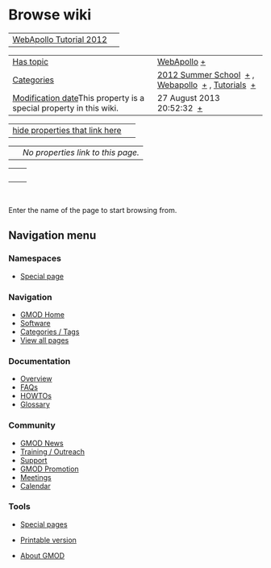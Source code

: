 



<span id="top"></span>




# <span dir="auto">Browse wiki</span>






|  |  |
|----|----|
| [WebApollo Tutorial 2012](/wiki/WebApollo_Tutorial_2012 "WebApollo Tutorial 2012") |  |

|  |  |
|----|----|
| [Has topic](/wiki/Property%3AHas_topic "Property:Has topic") | <span class="smwb-value">[WebApollo](/wiki/WebApollo "WebApollo") <span class="smwbrowse">[+](/wiki/Special%3ABrowse/WebApollo "Special%3ABrowse/WebApollo")</span></span> |
| [Categories](/wiki/Special%3ACategories "Special%3ACategories") | <span class="smwb-value">[2012 Summer School](/wiki/Category%3A2012_Summer_School "Category%3A2012 Summer School")  <span class="smwsearch">[+](/wiki/Special%3ASearchByProperty/2012-20Summer-20School "Special%3ASearchByProperty/2012-20Summer-20School")</span></span> , <span class="smwb-value">[Webapollo](/wiki/Category%3AWebapollo "Category%3AWebapollo")  <span class="smwsearch">[+](/wiki/Special%3ASearchByProperty/Webapollo "Special%3ASearchByProperty/Webapollo")</span></span> , <span class="smwb-value">[Tutorials](/wiki/Category%3ATutorials "Category%3ATutorials")  <span class="smwsearch">[+](/wiki/Special%3ASearchByProperty/Tutorials "Special%3ASearchByProperty/Tutorials")</span></span> |
| <span class="smw-highlighter" data-type="1" state="inline" data-title="Property"><span class="smwbuiltin">[Modification date](/wiki/Property:Modification_date "Property:Modification date")</span><span class="smwttcontent">This property is a special property in this wiki.</span></span> | <span class="smwb-value">27 August 2013 20:52:32  <span class="smwsearch">[+](/wiki/Special%3ASearchByProperty/Modification-20date/27-20August-202013-2020:52:32 "Special%3ASearchByProperty/Modification-20date/27-20August-202013-2020:52:32")</span></span> |

<span id="smw_browse_incoming"></span>

|  |  |
|----|----|
| [hide properties that link here](/mediawiki/index.php?title=Special:Browse&offset=0&dir=out&article=WebApollo+Tutorial+2012)  |  |

|     |                                    |
|-----|------------------------------------|
|     | *No properties link to this page.* |

|     |     |
|-----|-----|
|     |     |

 

Enter the name of the page to start browsing from.  








## Navigation menu



### Namespaces

- <span id="ca-nstab-special">[Special
  page](/wiki/Special%3ABrowse/WebApollo-20Tutorial-202012 "This is a special page, you cannot edit the page itself")</span>


### 






### Navigation



- <span id="n-GMOD-Home">[GMOD Home](/wiki/Main_Page)</span>
- <span id="n-Software">[Software](/wiki/GMOD_Components)</span>
- <span id="n-Categories-.2F-Tags">[Categories /
  Tags](/wiki/Categories)</span>
- <span id="n-View-all-pages">[View all
  pages](/wiki/Special:AllPages)</span>




### Documentation



- <span id="n-Overview">[Overview](/wiki/Overview)</span>
- <span id="n-FAQs">[FAQs](/wiki/Category%3AFAQ)</span>
- <span id="n-HOWTOs">[HOWTOs](/wiki/Category%3AHOWTO)</span>
- <span id="n-Glossary">[Glossary](/wiki/Glossary)</span>




### Community



- <span id="n-GMOD-News">[GMOD News](/wiki/GMOD_News)</span>
- <span id="n-Training-.2F-Outreach">[Training /
  Outreach](/wiki/Training_and_Outreach)</span>
- <span id="n-Support">[Support](/wiki/Support)</span>
- <span id="n-GMOD-Promotion">[GMOD
  Promotion](/wiki/GMOD_Promotion)</span>
- <span id="n-Meetings">[Meetings](/wiki/Meetings)</span>
- <span id="n-Calendar">[Calendar](/wiki/Calendar)</span>




### Tools



- <span id="t-specialpages"><a href="/wiki/Special%3ASpecialPages" accesskey="q"
  title="A list of all special pages [q]">Special pages</a></span>
- <span id="t-print"><a
  href="/mediawiki/index.php?title=Special%3ABrowse/WebApollo-20Tutorial-202012&amp;printable=yes"
  rel="alternate" accesskey="p"
  title="Printable version of this page [p]">Printable version</a></span>





- <span id="footer-places-about">[About
  GMOD](/wiki/GMOD%3AAbout "GMOD%3AAbout")</span>

<!-- -->




